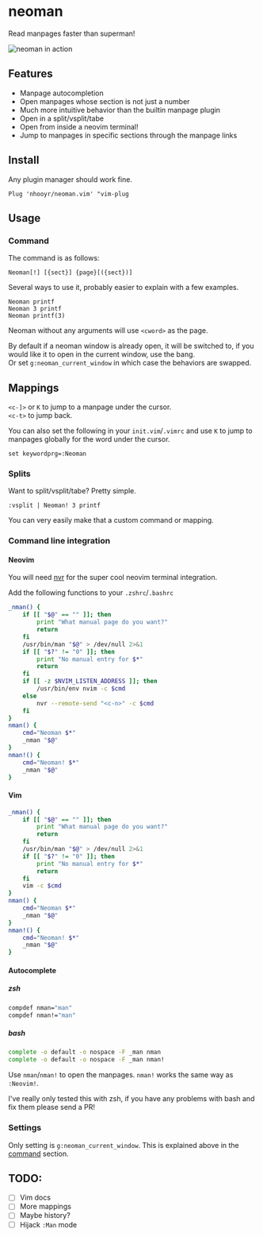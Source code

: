 # neoman

Read manpages faster than superman!

![neoman in action](https://media.giphy.com/media/xT0BKrEeXPeKVMgb84/giphy.gif)

## Features
- Manpage autocompletion
- Open manpages whose section is not just a number
- Much more intuitive behavior than the builtin manpage plugin
- Open in a split/vsplit/tabe
- Open from inside a neovim terminal!
- Jump to manpages in specific sections through the manpage links

## Install
Any plugin manager should work fine.

```vim
Plug 'nhooyr/neoman.vim' "vim-plug
```

## Usage
### Command
The command is as follows:

```vim
Neoman[!] [{sect}] {page}[({sect})]
```

Several ways to use it, probably easier to explain with a few examples.

```vim
Neoman printf
Neoman 3 printf
Neoman printf(3)
```

Neoman without any arguments will use `<cword>` as the page.

By default if a neoman window is already open, it will be switched to, if you would like it to open in the current window, use the bang.  
Or set `g:neoman_current_window` in which case the behaviors are swapped.

## Mappings
`<c-]>` or `K` to jump to a manpage under the cursor.  
`<c-t>` to jump back.

You can also set the following in your `init.vim`/`.vimrc` and use `K` to jump to manpages globally for the word under the cursor.

```vim
set keywordprg=:Neoman
```

### Splits
Want to split/vsplit/tabe? Pretty simple.

```vim
:vsplit | Neoman! 3 printf
```

You can very easily make that a custom command or mapping.

### Command line integration

#### Neovim
You will need [nvr](https://github.com/mhinz/neovim-remote) for the super cool neovim terminal integration.

Add the following functions to your `.zshrc`/`.bashrc`

```zsh
_nman() {
	if [[ "$@" == "" ]]; then
		print "What manual page do you want?"
		return
	fi
	/usr/bin/man "$@" > /dev/null 2>&1
	if [[ "$?" != "0" ]]; then
		print "No manual entry for $*"
		return
	fi
	if [[ -z $NVIM_LISTEN_ADDRESS ]]; then
		/usr/bin/env nvim -c $cmd
	else
		nvr --remote-send "<c-n>" -c $cmd
	fi
}
nman() {
	cmd="Neoman $*"
	_nman "$@"
}
nman!() {
	cmd="Neoman! $*"
	_nman "$@"
}
```

#### Vim
```zsh
_nman() {
	if [[ "$@" == "" ]]; then
		print "What manual page do you want?"
		return
	fi
	/usr/bin/man "$@" > /dev/null 2>&1
	if [[ "$?" != "0" ]]; then
		print "No manual entry for $*"
		return
	fi
	vim -c $cmd
}
nman() {
	cmd="Neoman $*"
	_nman "$@"
}
nman!() {
	cmd="Neoman! $*"
	_nman "$@"
}
```

#### Autocomplete
##### zsh
```zsh
compdef nman="man"
compdef nman!="man"
```

##### bash
```bash
complete -o default -o nospace -F _man nman
complete -o default -o nospace -F _man nman!
```

Use `nman`/`nman!` to open the manpages. `nman!` works the same way as `:Neovim!`.

I've really only tested this with zsh, if you have any problems with bash and fix them please send a PR!

### Settings
Only setting is `g:neoman_current_window`. This is explained above in the [command](#command) section.

TODO:
-----
- [ ] Vim docs
- [ ] More mappings
- [ ] Maybe history?
- [ ] Hijack `:Man` mode
